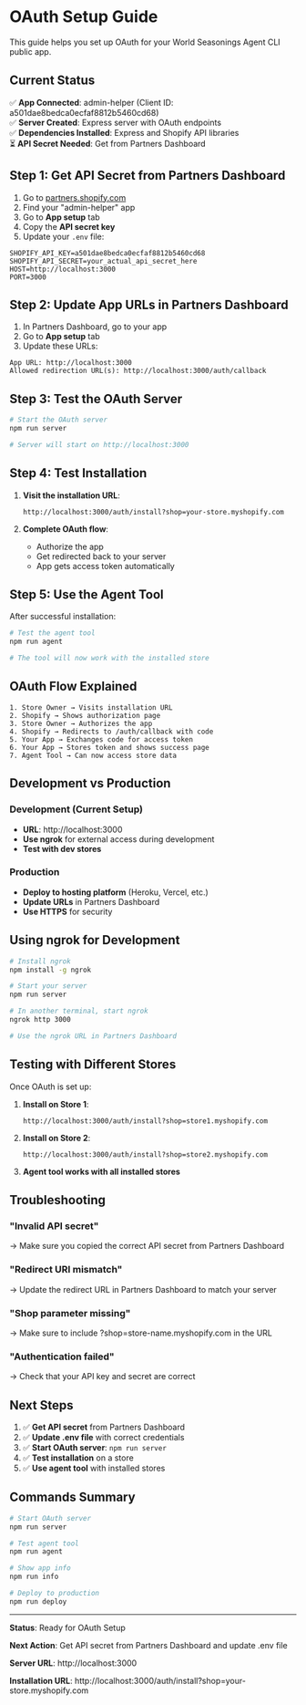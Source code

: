 # OAuth Setup Guide

This guide helps you set up OAuth for your World Seasonings Agent CLI public app.

## Current Status

✅ **App Connected**: admin-helper (Client ID: a501dae8bedca0ecfaf8812b5460cd68)  
✅ **Server Created**: Express server with OAuth endpoints  
✅ **Dependencies Installed**: Express and Shopify API libraries  
⏳ **API Secret Needed**: Get from Partners Dashboard  

## Step 1: Get API Secret from Partners Dashboard

1. Go to [partners.shopify.com](https://partners.shopify.com)
2. Find your "admin-helper" app
3. Go to **App setup** tab
4. Copy the **API secret key**
5. Update your `.env` file:

```env
SHOPIFY_API_KEY=a501dae8bedca0ecfaf8812b5460cd68
SHOPIFY_API_SECRET=your_actual_api_secret_here
HOST=http://localhost:3000
PORT=3000
```

## Step 2: Update App URLs in Partners Dashboard

1. In Partners Dashboard, go to your app
2. Go to **App setup** tab
3. Update these URLs:

```
App URL: http://localhost:3000
Allowed redirection URL(s): http://localhost:3000/auth/callback
```

## Step 3: Test the OAuth Server

```bash
# Start the OAuth server
npm run server

# Server will start on http://localhost:3000
```

## Step 4: Test Installation

1. **Visit the installation URL**:
   ```
   http://localhost:3000/auth/install?shop=your-store.myshopify.com
   ```

2. **Complete OAuth flow**:
   - Authorize the app
   - Get redirected back to your server
   - App gets access token automatically

## Step 5: Use the Agent Tool

After successful installation:

```bash
# Test the agent tool
npm run agent

# The tool will now work with the installed store
```

## OAuth Flow Explained

```
1. Store Owner → Visits installation URL
2. Shopify → Shows authorization page
3. Store Owner → Authorizes the app
4. Shopify → Redirects to /auth/callback with code
5. Your App → Exchanges code for access token
6. Your App → Stores token and shows success page
7. Agent Tool → Can now access store data
```

## Development vs Production

### Development (Current Setup)
- **URL**: http://localhost:3000
- **Use ngrok** for external access during development
- **Test with dev stores**

### Production
- **Deploy to hosting platform** (Heroku, Vercel, etc.)
- **Update URLs** in Partners Dashboard
- **Use HTTPS** for security

## Using ngrok for Development

```bash
# Install ngrok
npm install -g ngrok

# Start your server
npm run server

# In another terminal, start ngrok
ngrok http 3000

# Use the ngrok URL in Partners Dashboard
```

## Testing with Different Stores

Once OAuth is set up:

1. **Install on Store 1**:
   ```
   http://localhost:3000/auth/install?shop=store1.myshopify.com
   ```

2. **Install on Store 2**:
   ```
   http://localhost:3000/auth/install?shop=store2.myshopify.com
   ```

3. **Agent tool works with all installed stores**

## Troubleshooting

### "Invalid API secret"
→ Make sure you copied the correct API secret from Partners Dashboard

### "Redirect URI mismatch"
→ Update the redirect URL in Partners Dashboard to match your server

### "Shop parameter missing"
→ Make sure to include ?shop=store-name.myshopify.com in the URL

### "Authentication failed"
→ Check that your API key and secret are correct

## Next Steps

1. ✅ **Get API secret** from Partners Dashboard
2. ✅ **Update .env file** with correct credentials
3. ✅ **Start OAuth server**: `npm run server`
4. ✅ **Test installation** on a store
5. ✅ **Use agent tool** with installed stores

## Commands Summary

```bash
# Start OAuth server
npm run server

# Test agent tool
npm run agent

# Show app info
npm run info

# Deploy to production
npm run deploy
```

---

**Status**: Ready for OAuth Setup

**Next Action**: Get API secret from Partners Dashboard and update .env file

**Server URL**: http://localhost:3000

**Installation URL**: http://localhost:3000/auth/install?shop=your-store.myshopify.com
